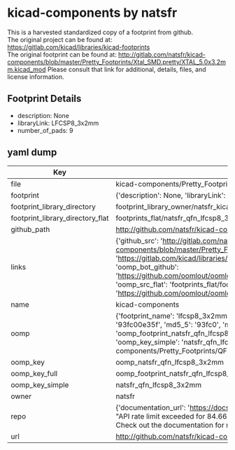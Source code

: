 # kicad-components by natsfr  
This is a harvested standardized copy of a footprint from github.  
The original project can be found at:  
https://gitlab.com/kicad/libraries/kicad-footprints  
The original footprint can be found at:
http://gitlab.com/natsfr/kicad-components/blob/master/Pretty_Footprints/Xtal_SMD.pretty/XTAL_5.0x3.2mm.kicad_mod
Please consult that link for additional, details, files, and license information.  
## Footprint Details
* description: None  
* libraryLink: LFCSP8_3x2mm  
* number_of_pads: 9  
## yaml dump  
| Key | Value |  
| --- | --- |  
| file | kicad-components/Pretty_Footprints/QFN.pretty/LFCSP8_3x2mm.kicad_mod |  
| footprint | {'description': None, 'libraryLink': 'LFCSP8_3x2mm', 'number_of_pads': 9} |  
| footprint_library_directory | footprint_library_owner/natsfr_kicad-components |  
| footprint_library_directory_flat | footprints_flat/natsfr_qfn_lfcsp8_3x2mm/working |  
| github_path | http://github.com/natsfr/kicad-components/blob/master/Pretty_Footprints/QFN.pretty/LFCSP8_3x2mm.kicad_mod |  
| links | {'github_src': 'http://gitlab.com/natsfr/kicad-components/blob/master/Pretty_Footprints/Xtal_SMD.pretty/XTAL_5.0x3.2mm.kicad_mod', 'github_src_repo': 'https://gitlab.com/kicad/libraries/kicad-footprints', 'oomp_bot': 'footprints/natsfr_qfn_lfcsp8_3x2mm/working', 'oomp_bot_github': 'https://github.com/oomlout/oomlout_oomp_footprint_bot/tree/main/footprints/natsfr_qfn_lfcsp8_3x2mm/working', 'oomp_src_flat': 'footprints_flat/footprints_flat/natsfr_qfn_lfcsp8_3x2mm/working', 'oomp_src_flat_github': 'https://github.com/oomlout/oomlout_oomp_footprint_src/tree/main/footprints_flat/natsfr_qfn_lfcsp8_3x2mm/working'} |  
| name | kicad-components |  
| oomp | {'footprint_name': 'lfcsp8_3x2mm', 'library_name': 'qfn', 'md5': '93fc00e35fc5c3d9d56d0bd3fd883a65', 'md5_10': '93fc00e35f', 'md5_5': '93fc0', 'md5_6': '93fc00', 'oomp_key': 'oomp_natsfr_qfn_lfcsp8_3x2mm', 'oomp_key_extra': 'oomp_footprint_natsfr_qfn_lfcsp8_3x2mm', 'oomp_key_full': 'oomp_footprint_natsfr_qfn_lfcsp8_3x2mm_93fc00', 'oomp_key_simple': 'natsfr_qfn_lfcsp8_3x2mm', 'original_filename': 'kicad-components/Pretty_Footprints/QFN.pretty/LFCSP8_3x2mm.kicad_mod', 'owner_name': 'natsfr'} |  
| oomp_key | oomp_natsfr_qfn_lfcsp8_3x2mm |  
| oomp_key_full | oomp_footprint_natsfr_qfn_lfcsp8_3x2mm |  
| oomp_key_simple | natsfr_qfn_lfcsp8_3x2mm |  
| owner | natsfr |  
| repo | {'documentation_url': 'https://docs.github.com/rest/overview/resources-in-the-rest-api#rate-limiting', 'message': "API rate limit exceeded for 84.66.173.59. (But here's the good news: Authenticated requests get a higher rate limit. Check out the documentation for more details.)"} |  
| url | http://github.com/natsfr/kicad-components |  

